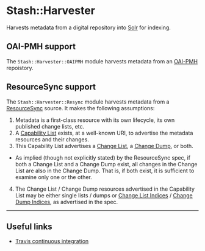 # Stash::Harvester

Harvests metadata from a digital repository into
[Solr](http://lucene.apache.org/solr/) for indexing.

## OAI-PMH support

The `Stash::Harvester::OAIPMH` module harvests metadata from an [OAI-PMH](http://www.openarchives.org/pmh/) repoistory.

## ResourceSync support

The `Stash::Harvester::Resync` module harvests metadata from a [ResourceSync](http://www.openarchives.org/rs/1.0/resourcesync) source. It makes the following assumptions:

1. Metadata is a first-class resource with its own lifecycle, its own published change lists, etc.
2. A [Capability List](http://www.openarchives.org/rs/1.0/resourcesync#CapabilityList) exists, at a well-known URI, to advertise the metadata resources and their changes.
3. This Capability List advertises a [Change List](http://www.openarchives.org/rs/1.0/resourcesync#ChangeList), a [Change Dump](http://www.openarchives.org/rs/1.0/resourcesync#ChangeDump), or both.
  * As implied (though not explicitly stated) by the ResourceSync spec, if both a Change List and a Change Dump exist, all changes in the Change List are also in the Change Dump. That is, if both exist, it is sufficient to examine only one or the other.
4. The Change List / Change Dump resources advertised in the Capability List may be either single lists / dumps or [Change List Indices](http://www.openarchives.org/rs/1.0/resourcesync#ChangeListIndex) / [Change Dump Indices](http://www.openarchives.org/rs/1.0/resourcesync#ChangeDumpIndex), as advertised in the spec.

---

## Useful links

- [Travis continuous integration](https://travis-ci.org/CDLUC3/stash-harvester)


